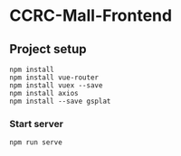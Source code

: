 # CCRC-Mall-Frontend

## Project setup
```
npm install
npm install vue-router
npm install vuex --save
npm install axios
npm install --save gsplat
```

### Start server
```
npm run serve
```
